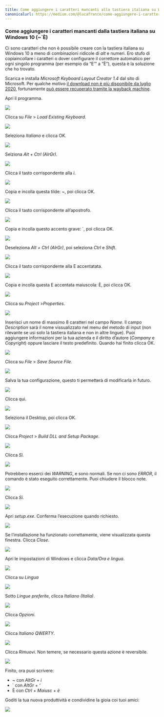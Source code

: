 ```yaml
---
title: Come aggiungere i caratteri mancanti alla tastiera italiana su Windows 10 (~`È) con Microsoft…
canonicalurl: https://medium.com/@lucafrance/come-aggiungere-i-caratteri-mancanti-alla-tastiera-italiana-su-windows-10-%C3%A8-con-microsoft-d9af37bfe4df
---
```


### Come aggiungere i caratteri mancanti dalla tastiera italiana su Windows 10 (~\`È)

Ci sono caratteri che non è possibile creare con la tastiera italiana su Windows 10 a meno di combinazioni ridicole di *alt* e numeri. Ero stufo di copiaincollare i caratteri o dover configurare il correttore automatico per ogni singolo programma (per esempio da “E’” a “È”), questa è la soluzione che ho trovato.

Scarica e installa *Microsoft Keyboard Layout Creator 1.4* dal sito di Microsoft. Per qualche motivo [il download non è più disponibile da luglio 2020,](https://www.microsoft.com/en-us/download/details.aspx?id=22339) fortunamente [può essere recuperato tramite la wayback machine](https://web.archive.org/web/20200730105626/https://www.microsoft.com/en-us/download/details.aspx?id=22339).

Apri il programma.

![](/assets/medium_images/1wmwgHv0Q7_Du_0arr4znmQ.png)

Clicca su *File* > *Load Existing Keyboard*.

![](/assets/medium_images/1bCroG14mQdVzwMLvRHr2TQ.png)

Seleziona *Italiano* e clicca OK.

![](/assets/medium_images/17A7O_vbj8yTqpsTSFlp3Aw.png)

Selziona *Alt + Ctrl (AlrGr).*

![](/assets/medium_images/1wOEnLZU2q-KjsKVm-Kn8gQ.png)

Clicca il tasto corrispondente alla *ì*.

![](/assets/medium_images/1cfmO4JE5QFOnl9trE61G7w.png)

Copia e incolla questa tilde: ~, poi clicca OK.

![](/assets/medium_images/1YcFcrE_wcPHPv_J7v7eF7Q.png)

Clicca il tasto corrispondente all’apostrofo.

![](/assets/medium_images/1EKJQuo0SF6xLDyiIHlUCoA.png)

Copia e incolla questo accento grave: \`, poi clicca OK.

![](/assets/medium_images/1FT7KHEsPsq0caeoF8uSn1g.png)

Deseleziona *Alt + Ctrl (AlrGr)*, poi seleziona *Ctrl* e *Shift*.

![](/assets/medium_images/1nlxO8SZlSgQqMFaUYZsn0g.png)

Clicca il tasto corrispondente alla E accentatata.

![](/assets/medium_images/1RKgpEIAJ-WTnz9bln2woYg.png)

Copia e incolla questa E accentata maiuscola: È, poi clicca OK.

![](/assets/medium_images/1tE-WHDBt9neTY-r_X8SU7Q.png)

Clicca su *Project* >*Properties*.

![](/assets/medium_images/183-H9iYVVkLbpZAMyxRVcQ.png)

Inserisci un nome di massimo 8 caratteri nel campo *Name*. Il campo *Description* sarà il nome vissualizzato nel menu del metodo di input (non rilevante se usi solo la tastiera italiana e non in altre lingue). Puoi aggiungere informazioni per la tua azienda e il diritto d’autore (*Company* e *Copyright*) oppure lasciare il testo predefinito. Quando hai finito clicca OK.

![](/assets/medium_images/14LANyWjUXai5_qoXFCPPZQ.png)

Clicca su *File* > *Save Source File*.

![](/assets/medium_images/1oa4GsCweU19KvFSZHS3aDQ.png)

Salva la tua configurazione, questo ti permetterà di modificarla in futuro.

![](/assets/medium_images/1k3EyhrHZgZvDCPB7oDOx2g.png)

Clicca qui.

![](/assets/medium_images/1f3FQuOyc-RFs-vZKi8Lsog.png)

Seleziona il Desktop, poi clicca OK.

![](/assets/medium_images/1j3I5Whjddm87nKohS2EjQQ.png)

Clicca *Project* > *Build DLL and Setup Package*.

![](/assets/medium_images/1WjPcGyj9i-5qy8lgnuEQiA.png)

Clicca *Sì*.

![](/assets/medium_images/1uOJzZUTpqTag469HMtPg6Q.png)

Potrebbero esserci dei *WARNING*, e sono normali. Se non ci sono *ERROR*, il comando è stato eseguito correttamente. Puoi chiudere il blocco note.

![](/assets/medium_images/1iGlVhBhZ-CsAjwDrY4b0Uw.png)

Clicca *Sì*.

![](/assets/medium_images/19N5evITJNzUSqZPv5WhLiw.png)

Apri *setup.exe*. Conferma l’esecuzione quando richiesto.

![](/assets/medium_images/1pS-qJB3qZgQoL_euCdyY9Q.png)

Se l’installazione ha funzionato correttamente, viene visualizzata questa finestra. Clicca *Close*.

![](/assets/medium_images/15HM6x6_2jk5veXB-YFNElg.png)

Apri le impostazioni di Windows e clicca *Data/Ora e lingua*.

![](/assets/medium_images/1pF8IhY7380mY4tmsx5sY5A.png)

Clicca su *Lingua*

![](/assets/medium_images/1z7uqo2bFUX358QhfCfhWRg.png)

Sotto *Lingue preferite*, clicca *Italiano (Italia)*.

![](/assets/medium_images/1VSnbKx0PWj_m-LCDHQc-rg.png)

Clicca *Opzioni*.

![](/assets/medium_images/1lRetGKF4WyvKi0_wUcXX0w.png)

Clicca *Italiano QWERTY*.

![](/assets/medium_images/1M7a55nDzTBnuiZk2gGjXuw.png)

Clicca *Rimuovi*. Non temere, se necessario questa azione è reversibile.

![](/assets/medium_images/1Ckb_Xz5OdzDmEAItcaeipw.png)

Finito, ora puoi scrivere:


* ~ con *AltGr* + *ì*
* \` con *AltGr* + *‘*
* È con *Ctrl* + *Maiusc* + *è*

Goditi la tua nuova produttività e condividine la gioia coi tuoi amici:

![](/assets/medium_images/1_JNbU9rAFkx9zMO9C4bhSg.png)

